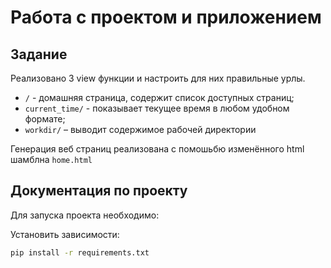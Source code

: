 # Работа с проектом и приложением

## Задание

Реализовано 3 view функции и настроить для них правильные урлы.

- `/` - домашняя страница, содержит список доступных страниц;
- `current_time/` - показывает текущее время в любом удобном формате;
- `workdir/` – выводит содержимое рабочей директории

Генерация веб страниц реализована с помошьбю изменённого html шамблна `home.html`


## Документация по проекту

Для запуска проекта необходимо:

Установить зависимости:

```bash
pip install -r requirements.txt
```
